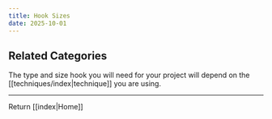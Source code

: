 ```yaml
---
title: Hook Sizes
date: 2025-10-01
---
```

## Related Categories
The type and size hook you will need for your project will depend on the [[techniques/index|technique]] you are using. 



---

Return [[index|Home]]  